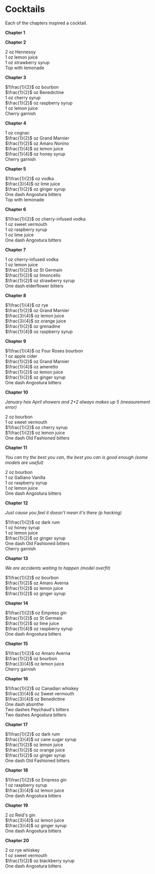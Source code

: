 

# Cocktails
<!-- and music -->

Each of the chapters inspired a cocktail.

<!-- , which could drunk while thinking about the chapter and listening to music. -->

**Chapter 1**



<!-- Album: Bright Eyes, *I'm Wide Awake, It's Morning* -->



**Chapter 2**

$2$ oz Hennessy  
$1$ oz lemon juice  
$1$ oz strawberry syrup  
Top with lemonade


**Chapter 3**

$1\frac{1}{2}$ oz bourbon  
$\frac{1}{2}$ oz Benedictine  
$1$ oz cherry syrup  
$\frac{1}{2}$ oz raspberry syrup  
$1$ oz lemon juice  
Cherry garnish

**Chapter 4**

$1$ oz cognac  
$\frac{1}{2}$ oz Grand Marnier  
$\frac{1}{2}$ oz Amaro Nonino  
$\frac{1}{4}$ oz lemon juice  
$\frac{1}{4}$ oz honey syrup  
Cherry garnish


**Chapter 5**

$1\frac{1}{2}$ oz vodka  
$\frac{3}{4}$ oz lime juice  
$\frac{1}{2}$ oz ginger syrup  
One dash Angostura bitters  
Top with lemonade

**Chapter 6**

$1\frac{1}{2}$ oz cherry-infused vodka  
$1$ oz sweet vermouth  
$1$ oz raspberry syrup  
$1$ oz lime juice  
One dash Angostura bitters  


**Chapter 7**

$1$ oz cherry-infused vodka  
$1$ oz lemon juice  
$\frac{1}{2}$ oz St Germain  
$\frac{1}{2}$ oz limoncello  
$\frac{1}{2}$ oz strawberry syrup  
One dash elderflower bitters  


**Chapter 8**

$1\frac{1}{4}$ oz rye  
$\frac{1}{2}$ oz Grand Marnier  
$\frac{3}{4}$ oz lemon juice  
$\frac{3}{4}$ oz orange juice  
$\frac{1}{2}$ oz grenadine  
$\frac{1}{4}$ oz raspberry syrup  



<!-- Album: The Strokes, *Last Nite* -->


**Chapter 9**

$1\frac{1}{4}$ oz Four Roses bourbon  
$1$ oz apple cider  
$\frac{1}{2}$ oz Grand Marnier  
$\frac{1}{4}$ oz ameretto  
$\frac{1}{2}$ oz lemon juice  
$\frac{1}{2}$ oz ginger syrup  
One dash Angostura bitters  

<!-- Album: Olivia Rodrigo, *good 4 u* -->


**Chapter 10**

*January has April showers and 2+2 always makes up 5 (measurement error)* 

$2$ oz bourbon  
$1$ oz sweet vermouth  
$1\frac{1}{2}$ oz cherry syrup  
$1\frac{1}{2}$ oz lemon juice  
One dash Old Fashioned bitters  


<!-- Album: John Mayer, *Where the Light Is* -->


**Chapter 11**

*You can try the best you can, the best you can is good enough (some models are useful)*

$2$ oz bourbon  
$1$ oz Galliano Vanilla  
$1$ oz raspberry syrup  
$1$ oz lemon juice  
One dash Angostura bitters  

<!-- Album: Sturgill Simpson, *Metamodern Sounds in Country Music* -->


**Chapter 12**

*Just cause you feel it doesn’t mean it's there (p hacking)*

$1\frac{1}{2}$ oz dark rum  
$1$ oz honey syrup  
$1$ oz lemon juice  
$\frac{1}{2}$ oz ginger syrup  
One dash Old Fashioned bitters  
Cherry garnish


<!-- Album: Chance the Rapper, *Coloring Book* -->


**Chapter 13**

*We are accidents waiting to happen (model overfit)*

$1\frac{1}{2}$ oz bourbon  
$\frac{1}{2}$ oz Amaro Averna  
$\frac{1}{2}$ oz lemon juice  
$\frac{1}{2}$ oz ginger syrup

<!-- Album: Jay Z, *The Black Album* -->


**Chapter 14**

$1\frac{1}{2}$ oz Empress gin  
$\frac{1}{2}$ oz St Germain  
$\frac{1}{2}$ oz lime juice  
$\frac{1}{4}$ oz raspberry syrup  
One dash Angostura bitters  

**Chapter 15**

$1\frac{1}{2}$ oz Amaro Averna   
$\frac{1}{2}$ oz bourbon  
$\frac{3}{4}$ oz lemon juice  
Cherry garnish  


**Chapter 16**

$1\frac{1}{2}$ oz Canadian whiskey  
$\frac{3}{4}$ oz Sweet vermouth  
$\frac{3}{4}$ oz Benedictine  
One dash absinthe  
Two dashes Peychaud's bitters  
Two dashes Angostura bitters


**Chapter 17**

$1\frac{1}{2}$ oz dark rum  
$\frac{3}{4}$ oz cane sugar syrup   
$\frac{1}{2}$ oz lemon juice  
$\frac{1}{2}$ oz orange juice  
$\frac{1}{2}$ oz ginger syrup  
One dash Old Fashioned bitters  

**Chapter 18**

$1\frac{1}{2}$ oz Empress gin  
$1$ oz raspberry syrup   
$\frac{3}{4}$ oz lemon juice  
One dash Angostura bitters  

**Chapter 19**

$2$ oz Reid's gin  
$\frac{3}{4}$ oz lemon juice  
$\frac{3}{4}$ oz ginger syrup  
One dash Angostura bitters  

**Chapter 20**

$2$ oz  rye whiskey  
$1$ oz sweet vermouth  
$\frac{1}{2}$ oz blackberry syrup  
One dash Angostura bitters  

